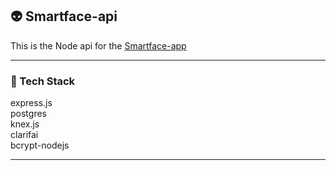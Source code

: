 ## :alien: Smartface-api

This is the Node api for the [Smartface-app](https://github.com/unizef/smartface-app)

****

### :wrench: Tech Stack
express.js <br/>
postgres <br/>
knex.js <br/>
clarifai <br/>
bcrypt-nodejs <br/>

****
